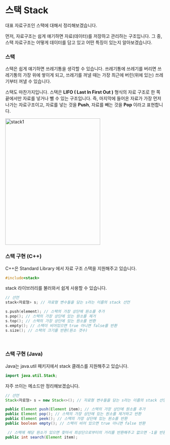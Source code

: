 # 스택 Stack

대표 자료구조인 스택에 대해서 정리해보겠습니다.

먼저, 자료구조는 쉽게 얘기하면 자료(데이터)를 저장하고 관리하는 구조입니다. 그 중, 스택 자료구조는 어떻게 데이터를 담고 있고 어떤 특징이 있는지 알아보겠습니다.

### 스택

스택은 쉽게 얘기하면 쓰레기통을 생각할 수 있습니다. 쓰레기통에 쓰레기를 버리면 쓰레기통의 가장 위에 쌓이게 되고, 쓰레기를 꺼낼 때는 가장 최근에 버린(위에 있는) 쓰레기부터 꺼낼 수 있습니다.

스택도 마찬가지입니다. 스택은 **LIFO ( Last In First Out )** 형식의 자료 구조로 한 쪽 끝에서만 자료를 넣거나 뺄 수 있는 구조입니다. 즉, 마지막에 들어온 자료가 가장 먼저 나가는 자료구조이고, 자료를 넣는 것을 **Push**, 자료를 빼는 것을 **Pop** 이라고 표현합니다.

<img src="https://user-images.githubusercontent.com/59816811/104684056-86baad00-573b-11eb-93ed-4a823e856f77.png" alt="stack1" width="300" height="400" />

<br>

### 스택 구현 (C++)

C++은 Standard Library 에서 자료 구조 스택을 지원해주고 있습니다.

```c++
#include<stack>
```

stack 라이브러리를 불러와서 쉽게 사용할 수 있습니다.

```c++
// 선언
stack<자료형> s; // 자료형 변수들을 담는 s라는 이름의 stack 선언

s.push(element); // 스택의 가장 상단에 원소를 추가
s.pop(); // 스택의 가장 상단에 있는 원소를 제거
s.top(); // 스택의 가장 상단에 있는 원소를 반환
s.empty(); // 스택이 비어있으면 true 아니면 false를 반환
s.size(); // 스택의 크기를 반환(원소 갯수)
```

<br>

### 스택 구현 (Java)

Java는 java.util 패키지에서 stack 클래스를 지원해주고 있습니다.

```java
import java.util.Stack;
```

자주 쓰이는 메소드만 정리해보겠습니다.

```java
// 선언
Stack<자료형> s = new Stack<>(); // 자료형 변수들을 담는 s라는 이름의 stack 선언

public Element push(Element item); // 스택의 가장 상단에 원소를 추가
public Element pop(); // 스택의 가장 상단에 있는 원소를 제거하고 반환
public Element peek(); // 스택의 가장 상단에 있는 원소를 반환
public boolean empty(); // 스택이 비어 있으면 true 아니면 false 반환

 // 스택에 해당 원소가 있으면 찾아서 최상단으로부터의 거리를 반환해주고 없으면 -1을 반환해준다.
public int search(Element item);
```

